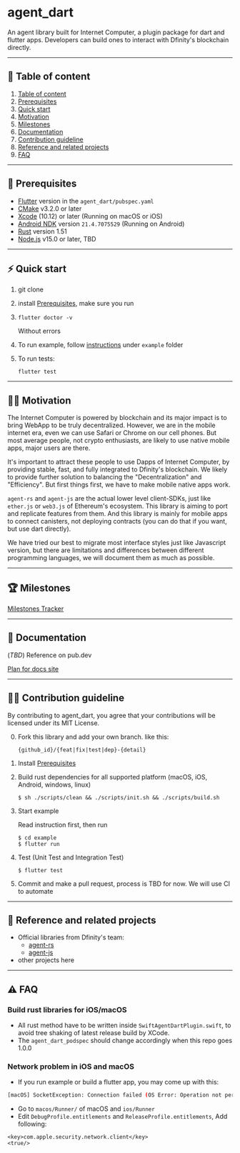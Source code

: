 # agent_dart

An agent library built for Internet Computer, a plugin package for dart and flutter apps. Developers can build ones to interact with Dfinity's blockchain directly.

---

## 📃 Table of content

   1. [Table of content](#table-of-content)
   2. [Prerequisites](#prerequisites)
   3. [Quick start](#quick-start)
   4. [Motivation](#motivation)
   5. [Milestones](#milestones)
   6. [Documentation](#documentation)
   7. [Contribution guideline](#contribution-guideline)
   8. [Reference and related projects](#reference-and-related-projects)
   9. [FAQ](#faq)
   
---

## 🚦 Prerequisites
* [Flutter](https://flutter.dev/docs/get-started/install) version in the `agent_dart/pubspec.yaml`
* [CMake](https://cmake.org/) v3.2.0 or later
* [Xcode](https://developer.apple.com/xcode/) (10.12) or later (Running on macOS or iOS)
* [Android NDK](https://developer.android.com/studio/projects/install-ndk) version `21.4.7075529` (Running on Android)
* [Rust](https://www.rust-lang.org/) version 1.51
* [Node.js](https://nodejs.org/) v15.0 or later, TBD

---
## ⚡️ Quick start 
1. git clone
2. install [Prerequisites](#prerequisites), make sure you run
3.  
   ```
   flutter doctor -v
   ```
   Without errors

3. To run example, follow [instructions](example/README.md) under `example` folder
4. To run tests:
   ```
   flutter test
   ```
---

## 🧘‍♂️ Motivation

The Internet Computer is powered by blockchain and its major impact is to bring WebApp to be truly decentralized. However, we are in the mobile internet era, even we can use Safari or Chrome on our cell phones. But most average people, not crypto enthusiasts, are likely to use native mobile apps, major users are there. 

It's important to attract these people to use Dapps of Internet Computer, by providing stable, fast, and fully integrated to Dfinity's blockchain. We likely to provide further solution to balancing the "Decentralization" and "Efficiency". But first things first, we have to make mobile native apps work.

`agent-rs` and `agent-js` are the actual lower level client-SDKs, just like `ether.js` or `web3.js` of Ethereum's ecosystem. This library is aiming to port and replicate features from them. And this library is mainly for mobile apps to connect canisters, not deploying contracts (you can do that if you want, but use dart directly).

We have tried our best to migrate most interface styles just like Javascript version, but there are limitations and differences between different programming languages, we will document them as much as possible.

---
## 🏆 Milestones
[Milestones Tracker](https://github.com/AstroxNetwork/agent_dart/milestones)

---
## 📘 Documentation
(*TBD*) Reference on pub.dev

[Plan for docs site](https://github.com/AstroxNetwork/agent_dart/milestone/2)

---
## 👨‍💻 Contribution guideline

By contributing to agent_dart, you agree that your contributions will be licensed under its MIT License.

0. Fork this library and add your own branch.
   like this:
    ```
    {github_id}/{feat|fix|test|dep}-{detail}
    ```
1. Install [Prerequisites](#Prerequisites)
    

2. Build rust dependencies for all supported platform (macOS, iOS, Android, windows, linux)

    ```shell
    $ sh ./scripts/clean && ./scripts/init.sh && ./scripts/build.sh
    ```

3. Start example
   
   Read instruction first, then run

    ```shell
    $ cd example
    $ flutter run
    ```

4. Test (Unit Test and Integration Test)
    ```shell
    $ flutter test
    ```

5. Commit and make a pull request, process is TBD for now. We will use CI to automate

---

## 🔗 Reference and related projects

* Official libraries from Dfinity's team:
  - [agent-rs](https://github.com/dfinity/agent-rs)
  - [agent-js](https://github.com/dfinity/agent-js)
* other projects here

---

## ⚠️ FAQ

### Build rust libraries for iOS/macOS
- All rust method have to be written inside `SwiftAgentDartPlugin.swift`, to avoid tree shaking of latest release build by XCode.
- The `agent_dart_podspec` should change accordingly when this repo goes 1.0.0

### Network problem in iOS and macOS

- If you run example or build a flutter app, you may come up with this:
  
```bash
[macOS] SocketException: Connection failed (OS Error: Operation not permitted, errno = 1)
```

- Go to `macos/Runner/` of macOS and `ios/Runner`
- Edit  `DebugProfile.entitlements` and `ReleaseProfile.entitlements`,
Add following: 

```
<key>com.apple.security.network.client</key>
<true/>
```

